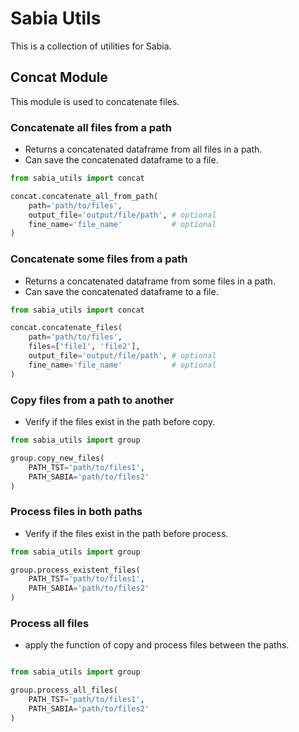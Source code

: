 # Sabia Utils

This is a collection of utilities for Sabia.

## Concat Module

This module is used to concatenate files.


### Concatenate all files from a path

* Returns a concatenated dataframe from all files in a path.
* Can save the concatenated dataframe to a file.

```python
from sabia_utils import concat

concat.concatenate_all_from_path(
    path='path/to/files',
    output_file='output/file/path', # optional
    fine_name='file_name'           # optional 
)
```

### Concatenate some files from a path

* Returns a concatenated dataframe from some files in a path.
* Can save the concatenated dataframe to a file.

```python
from sabia_utils import concat

concat.concatenate_files(
    path='path/to/files',
    files=['file1', 'file2'],
    output_file='output/file/path', # optional
    fine_name='file_name'           # optional 
)
```


### Copy files from a path to another

* Verify if the files exist in the path before copy.

```python
from sabia_utils import group

group.copy_new_files(
    PATH_TST='path/to/files1',
    PATH_SABIA='path/to/files2'
)
```

### Process files in both paths

* Verify if the files exist in the path before process.

```python
from sabia_utils import group

group.process_existent_files(
    PATH_TST='path/to/files1',
    PATH_SABIA='path/to/files2'
)
```

### Process all files

* apply the function of copy and process files between the paths.

```python

from sabia_utils import group

group.process_all_files(
    PATH_TST='path/to/files1',
    PATH_SABIA='path/to/files2'
)
```
